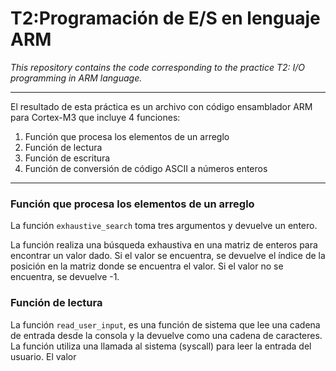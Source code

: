 # T2:Programación de E/S en lenguaje ARM

*This repository contains the code corresponding to the practice T2: I/O programming in ARM language.*

---

El resultado de esta práctica es un archivo con código ensamblador ARM para Cortex-M3 que incluye 4 funciones:

1. Función que procesa los elementos de un arreglo 
2. Función de lectura 
3. Función de escritura
4. Función de conversión de código ASCII a números enteros
---

### Función que procesa los elementos de un arreglo

La función `exhaustive_search` toma tres argumentos y devuelve un entero. 

La función realiza una búsqueda exhaustiva en una matriz de enteros para encontrar un valor dado. Si el valor se encuentra, se devuelve el índice de la posición en la matriz donde se encuentra el valor. Si el valor no se encuentra, se devuelve -1.

### Función de lectura

La función `read_user_input`, es una función de sistema que lee una cadena de entrada desde la consola y la devuelve como una cadena de caracteres. La función utiliza una llamada al sistema (syscall) para leer la entrada del usuario. El valor

